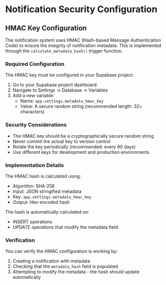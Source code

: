 # Notification Security Configuration

## HMAC Key Configuration

The notification system uses HMAC (Hash-based Message Authentication Code) to ensure the integrity of notification metadata. This is implemented through the `calculate_metadata_hash()` trigger function.

### Required Configuration

The HMAC key must be configured in your Supabase project:

1. Go to your Supabase project dashboard
2. Navigate to Settings → Database → Variables
3. Add a new variable:
   - Name: `app.settings.metadata_hmac_key`
   - Value: A secure random string (recommended length: 32+ characters)

### Security Considerations

- The HMAC key should be a cryptographically secure random string
- Never commit the actual key to version control
- Rotate the key periodically (recommended: every 90 days)
- Use different keys for development and production environments

### Implementation Details

The HMAC hash is calculated using:

- Algorithm: SHA-256
- Input: JSON stringified metadata
- Key: `app.settings.metadata_hmac_key`
- Output: Hex-encoded hash

The hash is automatically calculated on:

- INSERT operations
- UPDATE operations that modify the metadata field

### Verification

You can verify the HMAC configuration is working by:

1. Creating a notification with metadata
2. Checking that the `metadata_hash` field is populated
3. Attempting to modify the metadata - the hash should update automatically
